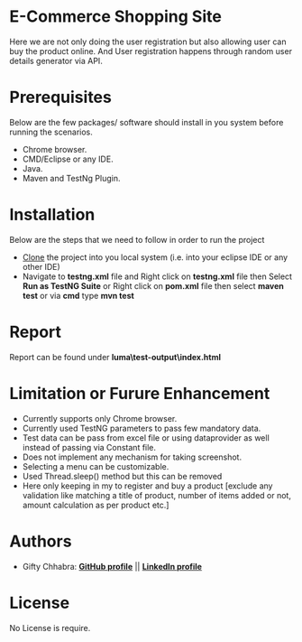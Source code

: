 # E-Commerce Shopping Site
Here we are not only doing the user registration but also allowing user can buy the product online.
And User registration happens through random user details generator via API. 

# Prerequisites
Below are the few packages/ software should install in you system before running the scenarios.
- Chrome browser.
- CMD/Eclipse or any IDE.
- Java.
- Maven and TestNg Plugin.

# Installation
Below are the steps that we need to follow in order to run the project
 - [Clone](https://github.com/Gifty5522/ecommerce.git) the project into you local system (i.e. into your eclipse IDE or any other IDE)
 - Navigate to **testng.xml** file and Right click on **testng.xml** file then Select **Run as TestNG Suite** or Right click on **pom.xml** file then select **maven test** or via **cmd** type **mvn test**
 
# Report
Report can be found under **luma\test-output\index.html**

# Limitation or Furure Enhancement
- Currently supports only Chrome browser.
- Currently used TestNG parameters to pass few mandatory data.
- Test data can be pass from excel file or using dataprovider as well instead of passing via Constant file.
- Does not implement any mechanism for taking screenshot.
- Selecting a menu can be customizable.
- Used Thread.sleep() method but this can be removed
- Here only keeping in my to register and buy a product [exclude any validation like matching a title of product, number of items added or not, amount calculation as per product etc.]

# Authors
  - Gifty Chhabra: **[GitHub profile](https://github.com/Gifty5522)** || **[LinkedIn profile](https://www.linkedin.com/in/gchhabra6/)**
  
# License
No License is require.